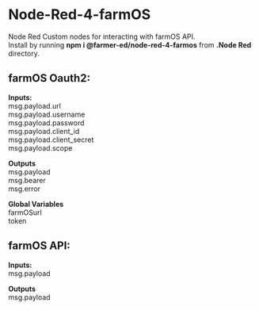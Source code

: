 # Node-Red-4-farmOS

Node Red Custom nodes for interacting with farmOS API. <br />
Install by running **npm i @farmer-ed/node-red-4-farmos**  from **.Node Red** directory.

## farmOS Oauth2:

**Inputs:** <br />
msg.payload.url <br />
msg.payload.username <br />
msg.payload.password <br />
msg.payload.client_id <br />
msg.payload.client_secret <br />
msg.payload.scope <br />

**Outputs** <br />
msg.payload <br />
msg.bearer <br />
msg.error <br />

**Global Variables** <br />
farmOSurl <br />
token <br />

## farmOS API:

**Inputs:** <br />
msg.payload

**Outputs** <br />
msg.payload
